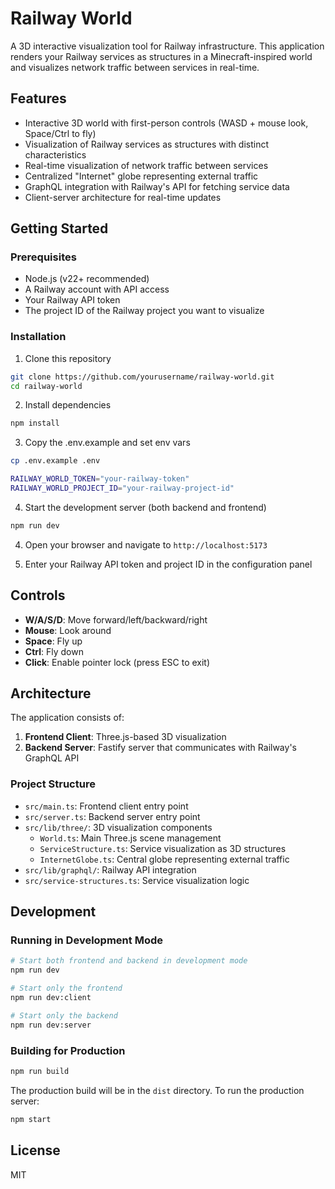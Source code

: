 # Railway World

A 3D interactive visualization tool for Railway infrastructure. This application renders your Railway services as structures in a Minecraft-inspired world and visualizes network traffic between services in real-time.

## Features

- Interactive 3D world with first-person controls (WASD + mouse look, Space/Ctrl to fly)
- Visualization of Railway services as structures with distinct characteristics
- Real-time visualization of network traffic between services
- Centralized "Internet" globe representing external traffic
- GraphQL integration with Railway's API for fetching service data
- Client-server architecture for real-time updates

## Getting Started

### Prerequisites

- Node.js (v22+ recommended)
- A Railway account with API access
- Your Railway API token
- The project ID of the Railway project you want to visualize

### Installation

1. Clone this repository

```bash
git clone https://github.com/yourusername/railway-world.git
cd railway-world
```

2. Install dependencies

```bash
npm install
```

3. Copy the .env.example and set env vars

```bash
cp .env.example .env
```

```bash
RAILWAY_WORLD_TOKEN="your-railway-token"
RAILWAY_WORLD_PROJECT_ID="your-railway-project-id"
```

4. Start the development server (both backend and frontend)

```bash
npm run dev
```

4. Open your browser and navigate to `http://localhost:5173`

5. Enter your Railway API token and project ID in the configuration panel

## Controls

- **W/A/S/D**: Move forward/left/backward/right
- **Mouse**: Look around
- **Space**: Fly up
- **Ctrl**: Fly down
- **Click**: Enable pointer lock (press ESC to exit)

## Architecture

The application consists of:

1. **Frontend Client**: Three.js-based 3D visualization
2. **Backend Server**: Fastify server that communicates with Railway's GraphQL API

### Project Structure

- `src/main.ts`: Frontend client entry point
- `src/server.ts`: Backend server entry point
- `src/lib/three/`: 3D visualization components
  - `World.ts`: Main Three.js scene management
  - `ServiceStructure.ts`: Service visualization as 3D structures
  - `InternetGlobe.ts`: Central globe representing external traffic
- `src/lib/graphql/`: Railway API integration
- `src/service-structures.ts`: Service visualization logic

## Development

### Running in Development Mode

```bash
# Start both frontend and backend in development mode
npm run dev

# Start only the frontend
npm run dev:client

# Start only the backend
npm run dev:server
```

### Building for Production

```bash
npm run build
```

The production build will be in the `dist` directory. To run the production server:

```bash
npm start
```

## License

MIT
